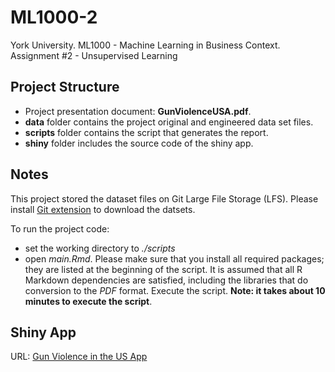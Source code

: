# ML1000-2
York University. ML1000 - Machine Learning in Business Context. Assignment #2 - Unsupervised Learning

## Project Structure

* Project presentation document: **GunViolenceUSA.pdf**.  
* **data** folder contains the project original and engineered data set files. 
* **scripts** folder contains the script that generates the report.
* **shiny** folder includes the source code of the shiny app.

## Notes

This project stored the dataset files on Git Large File Storage (LFS). Please install [Git extension](https://git-lfs.github.com/) to download the datsets.

To run the project code:

* set the working directory to *./scripts*
* open *main.Rmd*. Please make sure that you install all required packages; they are listed at the beginning of the script. It is assumed that all R Markdown dependencies are satisfied, including the libraries that do conversion to the *PDF* format. Execute the script. **Note: it takes about 10 minutes to execute the script**. 


## Shiny App

URL: [Gun Violence in the US App](https://v2ms-labs.shinyapps.io)